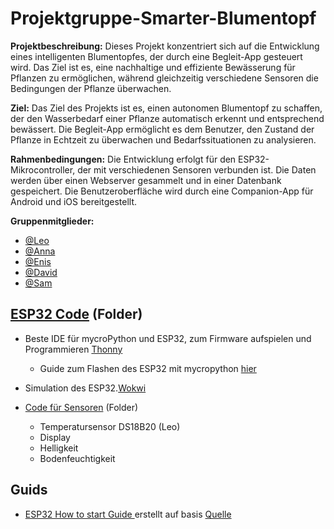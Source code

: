 # Projektgruppe-Smarter-Blumentopf

**Projektbeschreibung:** Dieses Projekt konzentriert sich auf die Entwicklung eines intelligenten Blumentopfes, der durch eine Begleit-App gesteuert wird. Das Ziel ist es, eine nachhaltige und effiziente Bewässerung für Pflanzen zu ermöglichen, während gleichzeitig verschiedene Sensoren die Bedingungen der Pflanze überwachen.

**Ziel:** Das Ziel des Projekts ist es, einen autonomen Blumentopf zu schaffen, der den Wasserbedarf einer Pflanze automatisch erkennt und entsprechend bewässert. Die Begleit-App ermöglicht es dem Benutzer, den Zustand der Pflanze in Echtzeit zu überwachen und Bedarfssituationen zu analysieren.

**Rahmenbedingungen:** Die Entwicklung erfolgt für den ESP32-Mikrocontroller, der mit verschiedenen Sensoren verbunden ist. Die Daten werden über einen Webserver gesammelt und in einer Datenbank gespeichert. Die Benutzeroberfläche wird durch eine Companion-App für Android und iOS bereitgestellt.

**Gruppenmitglieder:** 
- [@Leo](https://github.com/JJOmin)
- [@Anna](https://github.com/Discovery1701A)
- [@Enis](https://github.com/NisVison)
- [@David](https://github.com/)
- [@Sam](https://github.com/)

## [ESP32 Code](ESP32%20Code) (Folder)
- Beste IDE für mycroPython und ESP32, zum Firmware aufspielen und Programmieren [Thonny](https://thonny.org/)
  - Guide zum Flashen des ESP32 mit mycropython [hier](https://github.com/JJOmin/Projektgruppe-Smarter-Blumentopf/blob/e6a7ef5d4c26ad102f9acae272b84cae4df6abd6/ESP32-Code/README.md)
- Simulation des ESP32.[Wokwi](https://wokwi.com/projects/334090875207418452)

- [Code für Sensoren](https://github.com/JJOmin/Projektgruppe-Smarter-Blumentopf/tree/3822ea178ae5fbc811629c5bb44fdb18724cdfae/ESP32-Code/Wokwi%20Simulation%20von%20Sensoren) (Folder)
  - Temperatursensor DS18B20 (Leo)
  - Display
  - Helligkeit
  - Bodenfeuchtigkeit






## Guids
- [ESP32 How to start Guide ](https://github.com/JJOmin/Projektgruppe-Smarter-Blumentopf/blob/7776283af5e6aa7da025caa86bea87168177771c/ESP32-Code/README.md) erstellt auf basis [Quelle](https://www.aranacorp.com/en/program-an-esp32-with-micropython/#:~:text=Install%20MicroPython%20with%20Thonny%20IDE,upload%20it%20to%20the%20board.)


  



